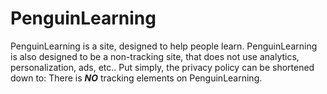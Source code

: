 # PenguinLearning

PenguinLearning is a site, designed to help people learn. PenguinLearning is also designed to be a non-tracking site, that does not use
analytics, personalization, ads, etc.. Put simply, the privacy policy can be shortened down to:
There is ***NO*** tracking elements on PenguinLearning.
